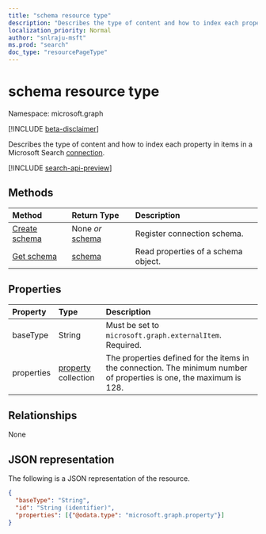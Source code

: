 ```yaml
---
title: "schema resource type"
description: "Describes the type of content and how to index each property in items in a Microsoft Search connection."
localization_priority: Normal
author: "snlraju-msft"
ms.prod: "search"
doc_type: "resourcePageType"
---
```


# schema resource type

Namespace: microsoft.graph

[!INCLUDE [beta-disclaimer](../../includes/beta-disclaimer.md)]

Describes the type of content and how to index each property in items in a Microsoft Search [connection](externalconnection.md).

[!INCLUDE [search-api-preview](../../includes/search-api-preview-signup.md)]

## Methods

| Method                                                    | Return Type                   | Description |
|:----------------------------------------------------------|:------------------------------|:--|
| [Create schema](../api/externalconnection-post-schema.md) | None *or* [schema](schema.md) | Register connection schema. |
| [Get schema](../api/schema-get.md)                        | [schema](schema.md)           | Read properties of a schema object. |

## Properties

| Property   | Type                               | Description                |
|:-----------|:-----------------------------------|:---------------------------|
| baseType   | String                             | Must be set to `microsoft.graph.externalItem`. Required. |
| properties | [property](property.md) collection | The properties defined for the items in the connection. The minimum number of properties is one, the maximum is 128. |

## Relationships

None

## JSON representation

The following is a JSON representation of the resource.

<!-- {
  "blockType": "resource",
  "optionalProperties": [

  ],
  "@odata.type": "microsoft.graph.schema",
  "baseType": "",
  "keyProperty": "id"
}-->

```json
{
  "baseType": "String",
  "id": "String (identifier)",
  "properties": [{"@odata.type": "microsoft.graph.property"}]
}
```

<!-- uuid: 16cd6b66-4b1a-43a1-adaf-3a886856ed98
2019-02-04 14:57:30 UTC -->
<!-- {
  "type": "#page.annotation",
  "description": "schema resource",
  "keywords": "",
  "section": "documentation",
  "tocPath": ""
}-->
